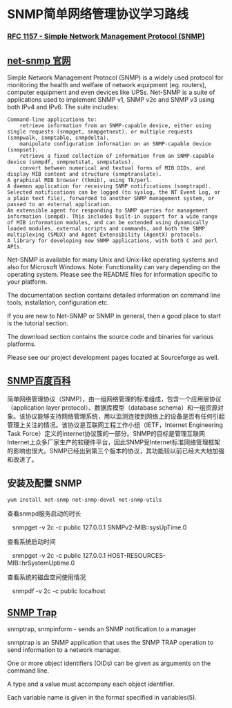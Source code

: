 # SNMP简单网络管理协议学习路线



### [RFC 1157 - Simple Network Management Protocol (SNMP)](http://www.faqs.org/rfcs/rfc1157.html)







## [net-snmp 官网](http://www.net-snmp.org/)
Simple Network Management Protocol (SNMP) is a widely used protocol for monitoring the health and welfare of network equipment (eg. routers), computer equipment and even devices like UPSs. Net-SNMP is a suite of applications used to implement SNMP v1, SNMP v2c and SNMP v3 using both IPv4 and IPv6. The suite includes:

    Command-line applications to:
        retrieve information from an SNMP-capable device, either using single requests (snmpget, snmpgetnext), or multiple requests (snmpwalk, snmptable, snmpdelta).
        manipulate configuration information on an SNMP-capable device (snmpset).
        retrieve a fixed collection of information from an SNMP-capable device (snmpdf, snmpnetstat, snmpstatus).
        convert between numerical and textual forms of MIB OIDs, and display MIB content and structure (snmptranslate).
    A graphical MIB browser (tkmib), using Tk/perl.
    A daemon application for receiving SNMP notifications (snmptrapd). Selected notifications can be logged (to syslog, the NT Event Log, or a plain text file), forwarded to another SNMP management system, or passed to an external application.
    An extensible agent for responding to SNMP queries for management information (snmpd). This includes built-in support for a wide range of MIB information modules, and can be extended using dynamically loaded modules, external scripts and commands, and both the SNMP multiplexing (SMUX) and Agent Extensibility (AgentX) protocols.
    A library for developing new SNMP applications, with both C and perl APIs.

Net-SNMP is available for many Unix and Unix-like operating systems and also for Microsoft Windows. Note: Functionality can vary depending on the operating system. Please see the README files for information specific to your platform.

The documentation section contains detailed information on command line tools, installation, configuration etc.

If you are new to Net-SNMP or SNMP in general, then a good place to start is the tutorial section.

The download section contains the source code and binaries for various platforms.

Please see our project development pages located at Sourceforge as well.


## [SNMP百度百科](https://baike.baidu.com/item/SNMP/133378?fr=aladdin)


简单网络管理协议（SNMP），由一组网络管理的标准组成，包含一个应用层协议（application layer protocol）、数据库模型（database schema）和一组资源对象。该协议能够支持网络管理系统，用以监测连接到网络上的设备是否有任何引起管理上关注的情况。该协议是互联网工程工作小组（IETF，Internet Engineering Task Force）定义的internet协议簇的一部分。SNMP的目标是管理互联网Internet上众多厂家生产的软硬件平台，因此SNMP受Internet标准网络管理框架的影响也很大。SNMP已经出到第三个版本的协议，其功能较以前已经大大地加强和改进了。






## 安装及配置 SNMP  

    yum install net-snmp net-snmp-devel net-snmp-utils
    
    






查看snmpd服务启动的时长

    snmpget -v 2c -c public 127.0.0.1 SNMPv2-MIB::sysUpTime.0




查看系统启动时间

    snmpget -v 2c -c public 127.0.0.1 HOST-RESOURCES-MIB::hrSystemUptime.0
    

查看系统的磁盘空间使用情况

    snmpdf -v 2c -c public localhost
    
    



## [SNMP Trap](http://www.net-snmp.org/docs/man/snmptrap.html)

snmptrap, snmpinform - sends an SNMP notification to a manager

snmptrap is an SNMP application that uses the SNMP TRAP operation to send information to a network manager. 

One or more object identifiers (OIDs) can be given as arguments on the command line. 

A type and a value must accompany each object identifier. 

Each variable name is given in the format specified in variables(5).















































